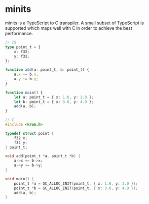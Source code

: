 # minits

minits is a TypeScript to C transpiler. A small subset of TypeScript is supported which maps well with C in order to achieve the best performance.

```ts
// TS
type point_t = {
	x: f32;
	y: f32;
};

function add(a: point_t, b: point_t) {
	a.x += b.x;
    a.y += b.y;
}

function main() {
	let a: point_t = { x: 1.0, y: 2.0 };
	let b: point_t = { x: 3.0, y: 4.0 };
	add(a, b);
}
```

```c
// C
#include <krom.h>

typedef struct point {
	f32 x;
	f32 y;
} point_t;

void add(point_t *a, point_t *b) {
	a->x += b->x;
	a->y += b->y;
}

void main() {
	point_t *a = GC_ALLOC_INIT(point_t, { x: 1.0, y: 2.0 });
	point_t *b = GC_ALLOC_INIT(point_t, { x: 3.0, y: 4.0 });
	add(a, b);
}
```
